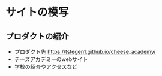 # サイトの模写

## プロダクトの紹介
- プロダクト先 https://tstegen1.github.io/cheese_academy/
- チーズアカデミーのwebサイト
- 学校の紹介やアクセスなど

